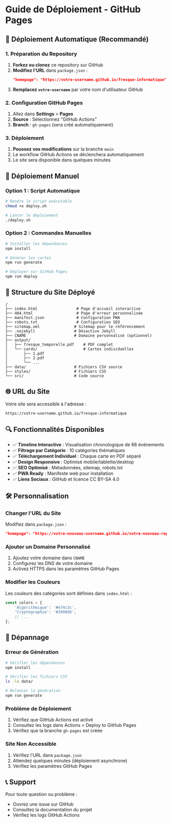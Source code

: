 # Guide de Déploiement - GitHub Pages

## 🚀 Déploiement Automatique (Recommandé)

### 1. Préparation du Repository

1. **Forkez ou clonez** ce repository sur GitHub
2. **Modifiez l'URL** dans `package.json` :
   ```json
   "homepage": "https://votre-username.github.io/fresque-informatique"
   ```
3. **Remplacez `votre-username`** par votre nom d'utilisateur GitHub

### 2. Configuration GitHub Pages

1. Allez dans **Settings** > **Pages**
2. **Source** : Sélectionnez "GitHub Actions"
3. **Branch** : `gh-pages` (sera créé automatiquement)

### 3. Déploiement

1. **Poussez vos modifications** sur la branche `main`
2. Le workflow GitHub Actions se déclenchera automatiquement
3. Le site sera disponible dans quelques minutes

## 🔧 Déploiement Manuel

### Option 1 : Script Automatique

```bash
# Rendre le script exécutable
chmod +x deploy.sh

# Lancer le déploiement
./deploy.sh
```

### Option 2 : Commandes Manuelles

```bash
# Installer les dépendances
npm install

# Générer les cartes
npm run generate

# Déployer sur GitHub Pages
npm run deploy
```

## 📁 Structure du Site Déployé

```
/
├── index.html                 # Page d'accueil interactive
├── 404.html                   # Page d'erreur personnalisée
├── manifest.json              # Configuration PWA
├── robots.txt                 # Configuration SEO
├── sitemap.xml               # Sitemap pour le référencement
├── .nojekyll                 # Désactive Jekyll
├── CNAME                     # Domaine personnalisé (optionnel)
├── output/
│   ├── fresque_temporelle.pdf    # PDF complet
│   └── cards/                    # Cartes individuelles
│       ├── 1.pdf
│       ├── 2.pdf
│       └── ...
├── data/                     # Fichiers CSV source
├── styles/                   # Fichiers CSS
└── src/                      # Code source
```

## 🌐 URL du Site

Votre site sera accessible à l'adresse :
```
https://votre-username.github.io/fresque-informatique
```

## 🔍 Fonctionnalités Disponibles

- ✅ **Timeline Interactive** : Visualisation chronologique de 68 événements
- ✅ **Filtrage par Catégorie** : 10 catégories thématiques
- ✅ **Téléchargement Individuel** : Chaque carte en PDF séparé
- ✅ **Design Responsive** : Optimisé mobile/tablette/desktop
- ✅ **SEO Optimisé** : Métadonnées, sitemap, robots.txt
- ✅ **PWA Ready** : Manifeste web pour installation
- ✅ **Liens Sociaux** : GitHub et licence CC BY-SA 4.0

## 🛠️ Personnalisation

### Changer l'URL du Site

Modifiez dans `package.json` :
```json
"homepage": "https://votre-nouveau-username.github.io/votre-nouveau-repo"
```

### Ajouter un Domaine Personnalisé

1. Ajoutez votre domaine dans `CNAME`
2. Configurez les DNS de votre domaine
3. Activez HTTPS dans les paramètres GitHub Pages

### Modifier les Couleurs

Les couleurs des catégories sont définies dans `index.html` :
```javascript
const colors = {
    'Algorithmique': '#e74c3c',
    'Cryptographie': '#3498db',
    // ...
};
```

## 🔧 Dépannage

### Erreur de Génération

```bash
# Vérifier les dépendances
npm install

# Vérifier les fichiers CSV
ls -la data/

# Relancer la génération
npm run generate
```

### Problème de Déploiement

1. Vérifiez que GitHub Actions est activé
2. Consultez les logs dans Actions > Deploy to GitHub Pages
3. Vérifiez que la branche `gh-pages` est créée

### Site Non Accessible

1. Vérifiez l'URL dans `package.json`
2. Attendez quelques minutes (déploiement asynchrone)
3. Vérifiez les paramètres GitHub Pages

## 📞 Support

Pour toute question ou problème :
- Ouvrez une issue sur GitHub
- Consultez la documentation du projet
- Vérifiez les logs GitHub Actions